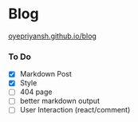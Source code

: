 # Blog

[oyepriyansh.github.io/blog](https://oyepriyansh.github.io/blog)

### To Do

- [X] Markdown Post
- [x] Style
- [ ] 404 page
- [ ] better markdown output
- [ ] User Interaction (react/comment)